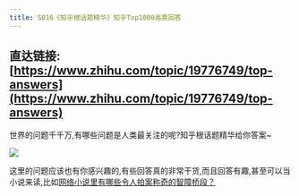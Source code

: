 ```yaml
---
title: S016《知乎根话题精华》知乎Top1000高票回答
---
```




## 直达链接: [https://www.zhihu.com/topic/19776749/top-answers](https://www.zhihu.com/topic/19776749/top-answers)




世界的问题千千万,有哪些问题是人类最关注的呢?知乎根话题精华给你答案~

![](https://www.v2fy.com/asset/super-web/zhihu-gen.png)

这里的问题应该也有你感兴趣的,有些回答真的非常干货,而且回答有趣,甚至可以当小说来读,比如[网络小说里有哪些令人拍案称奇的智障桥段？](https://www.zhihu.com/question/59595588/answer/219963941)
